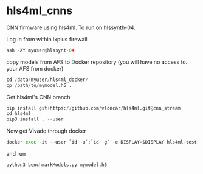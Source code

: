 # hls4ml_cnns
CNN firmware using hls4ml. To run on hlssynth-04.

Log in from within lxplus firewall
```python
ssh -XY myuser@hlssynt-04
```
copy models from AFS to Docker repository (you will have no access to. your AFS from docker)
```python
cd /data/myuser/hls4ml_docker/
cp /path/to/mymodel.h5 .
```
Get hls4ml's CNN branch
```python
pip install git+https://github.com/vloncar/hls4ml.git@cnn_stream
cd hls4ml
pip3 install . --user
```
Now get Vivado through docker
```python
docker exec -it --user `id -u`:`id -g` -e DISPLAY=$DISPLAY hls4ml-test bash
```
and run
```python
python3 benchmarkModels.py mymodel.h5
```
